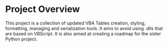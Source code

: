 # Project Overview
This project is a collection of updated VBA Tables creation, styling, formatting, managing and serialization tools. It aims to avoid using .dlls that are based on VBScript. It is also aimed at creating a roadmap for the sister Python project.
